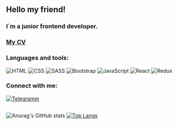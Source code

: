 ## Hello my friend!

### I`m a junior frontend developer.
### [My CV](https://cv.hexlet.io/resumes/1768)

### Languages and tools:
![HTML](https://img.shields.io/badge/-HTML-04110f?style=for-the-badge&logo=html&logoColor=e44d26)
![CSS](https://img.shields.io/badge/-CSS-04110f?style=for-the-badge&logo=css&logoColor=1c80bf)
![SASS](https://img.shields.io/badge/-SASS-04110f?style=for-the-badge&logo=sass&logoColor=cb6699)
![Bootstrap](https://img.shields.io/badge/-Bootstrap-04110f?style=for-the-badge&logo=Bootstrap&logoColor=7952b3)
![JavaScript](https://img.shields.io/badge/-JavaScript-04110f?style=for-the-badge&logo=JavaScript&logoColor=ebce46)
![React](https://img.shields.io/badge/-React-04110f?style=for-the-badge&logo=React&logoColor=9ce8fc)
![Redux](https://img.shields.io/badge/-Redux-04110f?style=for-the-badge&logo=Redux&logoColor=764abc)

### Connect with me:
[![Telegramm](https://img.shields.io/badge/-Telegramm-04110f?style=for-the-badge&logo=Telegramm&logoColor=418cb8)](https://t.me/zzEvgeniyz)

##
![Anurag's GitHub stats](https://github-readme-stats.vercel.app/api?username=Evgeniy3&show_icons=true&theme=radical)
[![Top Langs](https://github-readme-stats.vercel.app/api/top-langs/?username=Evgeniy3&layout=compact&theme=radical)](https://github.com/anuraghazra/github-readme-stats)
